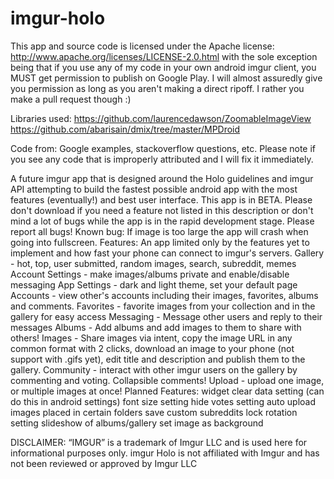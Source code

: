 imgur-holo
==========

This app and source code is licensed under the Apache license: http://www.apache.org/licenses/LICENSE-2.0.html with the sole exception being that if you use any of my code in your own android imgur client, you MUST get permission to publish on Google Play. I will almost assuredly give you permission as long as you aren't making a direct ripoff. I rather you make a pull request though :)

Libraries used: https://github.com/laurencedawson/ZoomableImageView https://github.com/abarisain/dmix/tree/master/MPDroid

Code from: Google examples, stackoverflow questions, etc. Please note if you see any code that is improperly attributed and I will fix it immediately.

A future imgur app that is designed around the Holo guidelines and imgur API attempting to build the fastest possible android app with the most features (eventually!) and best user interface. This app is in BETA. Please don't download if you need a feature not listed in this description or don't mind a lot of bugs while the app is in the rapid development stage. Please report all bugs! Known bug: If image is too large the app will crash when going into fullscreen. Features: An app limited only by the features yet to implement and how fast your phone can connect to imgur's servers. Gallery - hot, top, user submitted, random images, search, subreddit, memes Account Settings - make images/albums private and enable/disable messaging App Settings - dark and light theme, set your default page Accounts - view other's accounts including their images, favorites, albums and comments. Favorites - favorite images from your collection and in the gallery for easy access Messaging - Message other users and reply to their messages Albums - Add albums and add images to them to share with others! Images - Share images via intent, copy the image URL in any common format with 2 clicks, download an image to your phone (not support with .gifs yet), edit title and description and publish them to the gallery. Community - interact with other imgur users on the gallery by commenting and voting. Collapsible comments! Upload - upload one image, or multiple images at once! Planned Features: widget clear data setting (can do this in android settings) font size setting hide votes setting auto upload images placed in certain folders save custom subreddits lock rotation setting slideshow of albums/gallery set image as background

DISCLAIMER: “IMGUR” is a trademark of Imgur LLC and is used here for informational purposes only. imgur Holo is not affiliated with Imgur and has not been reviewed or approved by Imgur LLC
